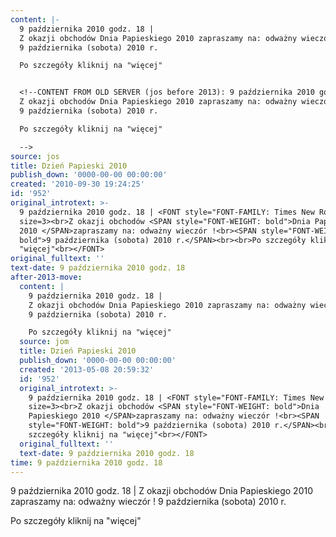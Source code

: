 ```yaml
---
content: |-
  9 października 2010 godz. 18 | 
  Z okazji obchodów Dnia Papieskiego 2010 zapraszamy na: odważny wieczór !
  9 października (sobota) 2010 r.

  Po szczegóły kliknij na "więcej"


  <!--CONTENT FROM OLD SERVER (jos before 2013): 9 października 2010 godz. 18 | 
  Z okazji obchodów Dnia Papieskiego 2010 zapraszamy na: odważny wieczór !
  9 października (sobota) 2010 r.

  Po szczegóły kliknij na "więcej"

  -->
source: jos
title: Dzień Papieski 2010
publish_down: '0000-00-00 00:00:00'
created: '2010-09-30 19:24:25'
id: '952'
original_introtext: >-
  9 października 2010 godz. 18 | <FONT style="FONT-FAMILY: Times New Roman"
  size=3><br>Z okazji obchodów <SPAN style="FONT-WEIGHT: bold">Dnia Papieskiego
  2010 </SPAN>zapraszamy na: odważny wieczór !<br><SPAN style="FONT-WEIGHT:
  bold">9 października (sobota) 2010 r.</SPAN><br><br>Po szczegóły kliknij na
  "więcej"<br></FONT>
original_fulltext: ''
text-date: 9 października 2010 godz. 18
after-2013-move:
  content: |
    9 października 2010 godz. 18 | 
    Z okazji obchodów Dnia Papieskiego 2010 zapraszamy na: odważny wieczór !
    9 października (sobota) 2010 r.

    Po szczegóły kliknij na "więcej"
  source: jom
  title: Dzień Papieski 2010
  publish_down: '0000-00-00 00:00:00'
  created: '2013-05-08 20:59:32'
  id: '952'
  original_introtext: >-
    9 października 2010 godz. 18 | <FONT style="FONT-FAMILY: Times New Roman"
    size=3><br>Z okazji obchodów <SPAN style="FONT-WEIGHT: bold">Dnia
    Papieskiego 2010 </SPAN>zapraszamy na: odważny wieczór !<br><SPAN
    style="FONT-WEIGHT: bold">9 października (sobota) 2010 r.</SPAN><br><br>Po
    szczegóły kliknij na "więcej"<br></FONT>
  original_fulltext: ''
  text-date: 9 października 2010 godz. 18
time: 9 października 2010 godz. 18
---
```

9 października 2010 godz. 18 | 
Z okazji obchodów Dnia Papieskiego 2010 zapraszamy na: odważny wieczór !
9 października (sobota) 2010 r.

Po szczegóły kliknij na "więcej"


<!--CONTENT FROM OLD SERVER (jos before 2013): 9 października 2010 godz. 18 | 
Z okazji obchodów Dnia Papieskiego 2010 zapraszamy na: odważny wieczór !
9 października (sobota) 2010 r.

Po szczegóły kliknij na "więcej"

-->

<!--{{json:{"created_date":"2010-09-30 19:24:25","publish_down":"0000-00-00 00:00:00","id":"952"}}}-->